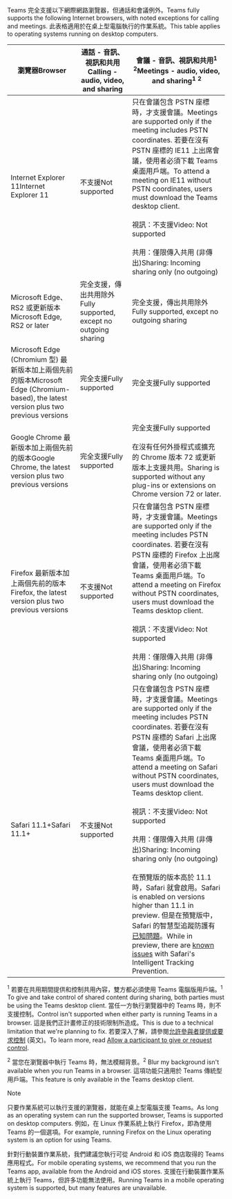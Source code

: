 <span data-ttu-id="be26e-101">Teams 完全支援以下網際網路瀏覽器，但通話和會議例外。</span><span class="sxs-lookup"><span data-stu-id="be26e-101">Teams fully supports the following Internet browsers, with noted exceptions for calling and meetings.</span></span> <span data-ttu-id="be26e-102">此表格適用於在桌上型電腦執行的作業系統。</span><span class="sxs-lookup"><span data-stu-id="be26e-102">This table applies to operating systems running on desktop computers.</span></span> 


|<span data-ttu-id="be26e-103">瀏覽器</span><span class="sxs-lookup"><span data-stu-id="be26e-103">Browser</span></span>  |<span data-ttu-id="be26e-104">通話 - 音訊、視訊和共用</span><span class="sxs-lookup"><span data-stu-id="be26e-104">Calling - audio, video, and sharing</span></span>  |<span data-ttu-id="be26e-105">會議 - 音訊、視訊和共用<sup>1</sup> <sup>2</sup></span><span class="sxs-lookup"><span data-stu-id="be26e-105">Meetings - audio, video, and sharing<sup>1</sup> <sup>2</sup></span></span>  |
|---------|---------|---------|
|<span data-ttu-id="be26e-106">Internet Explorer 11</span><span class="sxs-lookup"><span data-stu-id="be26e-106">Internet Explorer 11</span></span>     |<span data-ttu-id="be26e-107">不支援</span><span class="sxs-lookup"><span data-stu-id="be26e-107">Not supported</span></span>         |<span data-ttu-id="be26e-108">只在會議包含 PSTN 座標時，才支援會議。</span><span class="sxs-lookup"><span data-stu-id="be26e-108">Meetings are supported only if the meeting includes PSTN coordinates.</span></span> <span data-ttu-id="be26e-109">若要在沒有 PSTN 座標的 IE11 上出席會議，使用者必須下載 Teams 桌面用戶端。</span><span class="sxs-lookup"><span data-stu-id="be26e-109">To attend a meeting on IE11 without PSTN coordinates, users must download the Teams desktop client.</span></span><br><br><span data-ttu-id="be26e-110">視訊：不支援</span><span class="sxs-lookup"><span data-stu-id="be26e-110">Video: Not supported</span></span><br><br><span data-ttu-id="be26e-111">共用：僅限傳入共用 (非傳出)</span><span class="sxs-lookup"><span data-stu-id="be26e-111">Sharing: Incoming sharing only (no outgoing)</span></span>     |
|<span data-ttu-id="be26e-112">Microsoft Edge、RS2 或更新版本</span><span class="sxs-lookup"><span data-stu-id="be26e-112">Microsoft Edge, RS2 or later</span></span>     |<span data-ttu-id="be26e-113">完全支援，傳出共用除外</span><span class="sxs-lookup"><span data-stu-id="be26e-113">Fully supported, except no outgoing sharing</span></span>         |<span data-ttu-id="be26e-114">完全支援，傳出共用除外</span><span class="sxs-lookup"><span data-stu-id="be26e-114">Fully supported, except no outgoing sharing</span></span>         |
|<span data-ttu-id="be26e-115">Microsoft Edge (Chromium 型) 最新版本加上兩個先前的版本</span><span class="sxs-lookup"><span data-stu-id="be26e-115">Microsoft Edge (Chromium-based), the latest version plus two previous versions</span></span>     | <span data-ttu-id="be26e-116">完全支援</span><span class="sxs-lookup"><span data-stu-id="be26e-116">Fully supported</span></span>    |<span data-ttu-id="be26e-117">完全支援</span><span class="sxs-lookup"><span data-stu-id="be26e-117">Fully supported</span></span>         |
|<span data-ttu-id="be26e-118">Google Chrome 最新版本加上兩個先前的版本</span><span class="sxs-lookup"><span data-stu-id="be26e-118">Google Chrome, the latest version plus two previous versions</span></span>       |<span data-ttu-id="be26e-119">完全支援</span><span class="sxs-lookup"><span data-stu-id="be26e-119">Fully supported</span></span> |<span data-ttu-id="be26e-120">完全支援</span><span class="sxs-lookup"><span data-stu-id="be26e-120">Fully supported</span></span> <br> <br><span data-ttu-id="be26e-121">在沒有任何外掛程式或擴充的 Chrome 版本 72 或更新版本上支援共用。</span><span class="sxs-lookup"><span data-stu-id="be26e-121">Sharing is supported without any plug-ins or extensions on Chrome version 72 or later.</span></span>       |
|<span data-ttu-id="be26e-122">Firefox 最新版本加上兩個先前的版本</span><span class="sxs-lookup"><span data-stu-id="be26e-122">Firefox, the latest version plus two previous versions</span></span>     |<span data-ttu-id="be26e-123">不支援</span><span class="sxs-lookup"><span data-stu-id="be26e-123">Not supported</span></span>         |<span data-ttu-id="be26e-124">只在會議包含 PSTN 座標時，才支援會議。</span><span class="sxs-lookup"><span data-stu-id="be26e-124">Meetings are supported only if the meeting includes PSTN coordinates.</span></span> <span data-ttu-id="be26e-125">若要在沒有 PSTN 座標的 Firefox 上出席會議，使用者必須下載 Teams 桌面用戶端。</span><span class="sxs-lookup"><span data-stu-id="be26e-125">To attend a meeting on Firefox without PSTN coordinates, users must download the Teams desktop client.</span></span><br><br><span data-ttu-id="be26e-126">視訊：不支援</span><span class="sxs-lookup"><span data-stu-id="be26e-126">Video: Not supported</span></span><br><br><span data-ttu-id="be26e-127">共用：僅限傳入共用 (非傳出)</span><span class="sxs-lookup"><span data-stu-id="be26e-127">Sharing: Incoming sharing only (no outgoing)</span></span>     |
|<span data-ttu-id="be26e-128">Safari 11.1+</span><span class="sxs-lookup"><span data-stu-id="be26e-128">Safari 11.1+</span></span>     | <span data-ttu-id="be26e-129">不支援</span><span class="sxs-lookup"><span data-stu-id="be26e-129">Not supported</span></span>        |<span data-ttu-id="be26e-130">只在會議包含 PSTN 座標時，才支援會議。</span><span class="sxs-lookup"><span data-stu-id="be26e-130">Meetings are supported only if the meeting includes PSTN coordinates.</span></span> <span data-ttu-id="be26e-131">若要在沒有 PSTN 座標的 Safari 上出席會議，使用者必須下載 Teams 桌面用戶端。</span><span class="sxs-lookup"><span data-stu-id="be26e-131">To attend a meeting on Safari without PSTN coordinates, users must download the Teams desktop client.</span></span><br><br><span data-ttu-id="be26e-132">視訊：不支援</span><span class="sxs-lookup"><span data-stu-id="be26e-132">Video: Not supported</span></span><br><br><span data-ttu-id="be26e-133">共用：僅限傳入共用 (非傳出)</span><span class="sxs-lookup"><span data-stu-id="be26e-133">Sharing: Incoming sharing only (no outgoing)</span></span><br><br><span data-ttu-id="be26e-134">在預覽版的版本高於 11.1 時，Safari 就會啟用。</span><span class="sxs-lookup"><span data-stu-id="be26e-134">Safari is enabled on versions higher than 11.1 in preview.</span></span> <span data-ttu-id="be26e-135">但是在預覽版中，Safari 的智慧型追蹤防護有[已知問題](https://support.office.com/article/safari-browser-support-1aac0a7c-35a8-42c1-a7df-f674afe234df)。</span><span class="sxs-lookup"><span data-stu-id="be26e-135">While in preview, there are [known issues](https://support.office.com/article/safari-browser-support-1aac0a7c-35a8-42c1-a7df-f674afe234df) with Safari's Intelligent Tracking Prevention.</span></span>      |

<span data-ttu-id="be26e-136"><sup>1</sup> 若要在共用期間提供和控制共用內容，雙方都必須使用 Teams 電腦版用戶端。</span><span class="sxs-lookup"><span data-stu-id="be26e-136"><sup>1</sup> To give and take control of shared content during sharing, both parties must be using the Teams desktop client.</span></span> <span data-ttu-id="be26e-137">當任一方執行瀏覽器中的 Teams 時，則不支援控制。</span><span class="sxs-lookup"><span data-stu-id="be26e-137">Control isn't supported when either party is running Teams in a browser.</span></span> <span data-ttu-id="be26e-138">這是我們正計畫修正的技術限制所造成。</span><span class="sxs-lookup"><span data-stu-id="be26e-138">This is due to a technical limitation that we're planning to fix.</span></span> <span data-ttu-id="be26e-139">若要深入了解，請參閱[允許參與者提供或要求控制](../meeting-policies-in-teams.md#allow-a-participant-to-give-or-request-control) (英文)。</span><span class="sxs-lookup"><span data-stu-id="be26e-139">To learn more, read [Allow a participant to give or request control](../meeting-policies-in-teams.md#allow-a-participant-to-give-or-request-control).</span></span>

<span data-ttu-id="be26e-140"><sup>2</sup> 當您在瀏覽器中執行 Teams 時，無法模糊背景。</span><span class="sxs-lookup"><span data-stu-id="be26e-140"><sup>2</sup> Blur my background isn't available when you run Teams in a browser.</span></span> <span data-ttu-id="be26e-141">這項功能只適用於 Teams 傳統型用戶端。</span><span class="sxs-lookup"><span data-stu-id="be26e-141">This feature is only available in the Teams desktop client.</span></span>

> [!NOTE]
> <span data-ttu-id="be26e-142">只要作業系統可以執行支援的瀏覽器，就能在桌上型電腦支援 Teams。</span><span class="sxs-lookup"><span data-stu-id="be26e-142">As long as an operating system can run the supported browser, Teams is supported on desktop computers.</span></span> <span data-ttu-id="be26e-143">例如，在 Linux 作業系統上執行 Firefox，即為使用 Teams 的一個選項。</span><span class="sxs-lookup"><span data-stu-id="be26e-143">For example, running Firefox on the Linux operating system is an option for using Teams.</span></span>
>
> <span data-ttu-id="be26e-144">針對行動裝置作業系統，我們建議您執行可從 Android 和 iOS 商店取得的 Teams 應用程式。</span><span class="sxs-lookup"><span data-stu-id="be26e-144">For mobile operating systems, we recommend that you run the Teams app, available from the Android and iOS stores.</span></span> <span data-ttu-id="be26e-145">支援在行動裝置作業系統上執行 Teams，但許多功能無法使用。</span><span class="sxs-lookup"><span data-stu-id="be26e-145">Running Teams in a mobile operating system is supported, but many features are unavailable.</span></span>

